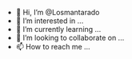 - 👋 Hi, I’m @Losmantarado
- 👀 I’m interested in ...
- 🌱 I’m currently learning ...
- 💞️ I’m looking to collaborate on ...
- 📫 How to reach me ...

<!---
Losmantarado/Losmantarado is a ✨ special ✨ repository because its `README.md` (this file) appears on your GitHub profile.
You can click the Preview link to take a look at your changes.
--->
